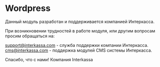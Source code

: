 # Wordpress
Данный модуль разработан и поддерживается компанией Интеркасса.

При возникновении трудностей в работе модуля, или другим вопросам просим обращаться на: 

 support@interkassa.com - служба поддержки компании Интеркасса.
 cms@interkassa.com - поддержка модулей CMS системы Интеркасса.

Спасибо, что с нами!
Компания Interkassa